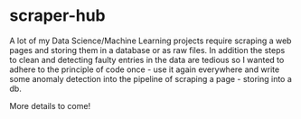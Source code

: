 # scraper-hub

A lot of my Data Science/Machine Learning projects require scraping a web pages and storing them in a database or as raw files. In addition the steps to clean and detecting faulty entries in the data are tedious so I wanted to adhere to the principle of code once - use it again everywhere and write some anomaly detection into the pipeline of scraping a page - storing into a db.

More details to come!